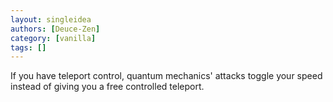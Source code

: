 ```yaml
---
layout: singleidea
authors: [Deuce-Zen]
category: [vanilla]
tags: []
---
```

If you have teleport control, quantum mechanics' attacks toggle your speed instead of giving you a free controlled teleport.

